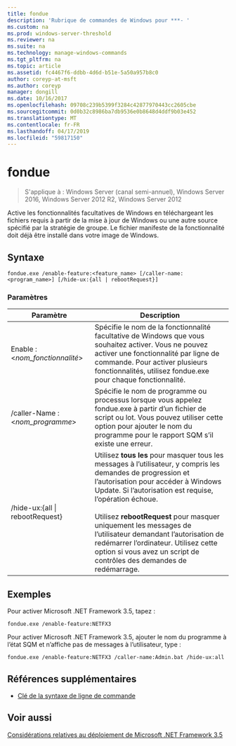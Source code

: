 ```yaml
---
title: fondue
description: 'Rubrique de commandes de Windows pour ***- '
ms.custom: na
ms.prod: windows-server-threshold
ms.reviewer: na
ms.suite: na
ms.technology: manage-windows-commands
ms.tgt_pltfrm: na
ms.topic: article
ms.assetid: fc4467f6-ddbb-4d6d-b51e-5a50a957b8c0
author: coreyp-at-msft
ms.author: coreyp
manager: dongill
ms.date: 10/16/2017
ms.openlocfilehash: 09708c239b5399f3284c42877970443cc2605cbe
ms.sourcegitcommit: 0d0b32c8986ba7db9536e0b8648d4ddf9b03e452
ms.translationtype: MT
ms.contentlocale: fr-FR
ms.lasthandoff: 04/17/2019
ms.locfileid: "59817150"
---
```

# <a name="fondue"></a>fondue

>S'applique à : Windows Server (canal semi-annuel), Windows Server 2016, Windows Server 2012 R2, Windows Server 2012

Active les fonctionnalités facultatives de Windows en téléchargeant les fichiers requis à partir de la mise à jour de Windows ou une autre source spécifié par la stratégie de groupe. Le fichier manifeste de la fonctionnalité doit déjà être installé dans votre image de Windows. 
## <a name="syntax"></a>Syntaxe
```
fondue.exe /enable-feature:<feature_name> [/caller-name:<program_name>] [/hide-ux:{all | rebootRequest}]
```
### <a name="parameters"></a>Paramètres
|Paramètre|Description|
|-------|--------|
|Enable : <*nom_fonctionnalité*>|Spécifie le nom de la fonctionnalité facultative de Windows que vous souhaitez activer. Vous ne pouvez activer une fonctionnalité par ligne de commande. Pour activer plusieurs fonctionnalités, utilisez fondue.exe pour chaque fonctionnalité.|
|/caller-Name : <*nom_programme*>|Spécifie le nom de programme ou processus lorsque vous appelez fondue.exe à partir d’un fichier de script ou lot. Vous pouvez utiliser cette option pour ajouter le nom du programme pour le rapport SQM s’il existe une erreur.|
|/hide-ux:{all &#124; rebootRequest}|Utilisez **tous les** pour masquer tous les messages à l’utilisateur, y compris les demandes de progression et l’autorisation pour accéder à Windows Update. Si l’autorisation est requise, l’opération échoue.<br /><br />Utilisez **rebootRequest** pour masquer uniquement les messages de l’utilisateur demandant l’autorisation de redémarrer l’ordinateur. Utilisez cette option si vous avez un script de contrôles des demandes de redémarrage.|
## <a name="BKMK_Examples"></a>Exemples
Pour activer Microsoft .NET Framework 3.5, tapez :
```
fondue.exe /enable-feature:NETFX3
```
Pour activer Microsoft .NET Framework 3.5, ajouter le nom du programme à l’état SQM et n’affiche pas de messages à l’utilisateur, type :
```
fondue.exe /enable-feature:NETFX3 /caller-name:Admin.bat /hide-ux:all
```
## <a name="additional-references"></a>Références supplémentaires
-   [Clé de la syntaxe de ligne de commande](command-line-syntax-key.md)
## <a name="see-also"></a>Voir aussi
[Considérations relatives au déploiement de Microsoft .NET Framework 3.5](https://go.microsoft.com/fwlink/?LinkId=248869)
